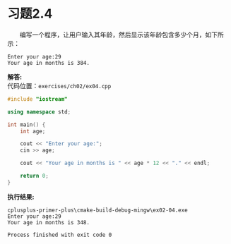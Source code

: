 # 习题2.4

&emsp;&emsp;编写一个程序，让用户输入其年龄，然后显示该年龄包含多少个月，如下所示：
```
Enter your age:29
Your age in months is 384.
```

**解答:**  
代码位置：`exercises/ch02/ex04.cpp`
```c++
#include "iostream"

using namespace std;

int main() {
    int age;

    cout << "Enter your age:";
    cin >> age;

    cout << "Your age in months is " << age * 12 << "." << endl;

    return 0;
}
```

**执行结果:**  
```
cplusplus-primer-plus\cmake-build-debug-mingw\ex02-04.exe
Enter your age:29
Your age in months is 348.

Process finished with exit code 0
```